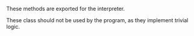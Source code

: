 These methods are exported for the interpreter.

These class should not be used by the program, as they implement trivial logic.

